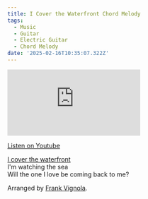 ```yaml
---
title: I Cover the Waterfront Chord Melody
tags:
  - Music
  - Guitar
  - Electric Guitar
  - Chord Melody
date: '2025-02-16T10:35:07.322Z'
---
```


<iframe src="https://www.youtube-nocookie.com/embed/wubu9actEQk?modestbranding=1&showinfo=0&rel=0" title="YouTube video player" frameborder="0" allow="accelerometer; autoplay; encrypted-media; gyroscope; picture-in-picture;" allowfullscreen className="youtube_video"></iframe>

[Listen on Youtube](https://youtu.be/wubu9actEQk)

[I cover the waterfront](https://youtu.be/5r4iyMOp1gY)<br/>
I'm watching the sea<br/>
Will the one I love be coming back to me?

Arranged by [Frank Vignola](https://truefire.com/jazz-guitar-lessons/chord-melody-playbook/c1478).
